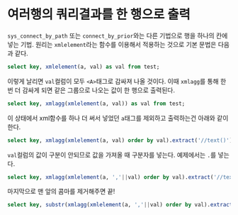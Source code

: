 # 여러행의 쿼리결과를 한 행으로 출력

`sys_connect_by_path` 또는 `connect_by_prior`와는 다른 기법으로 행을 하나의 칸에 넣는 기법.
원리는 `xmlelement`라는 함수를 이용해서 적용하는 것으로 기본 문법은 다음과 같다.

```sql
select key, xmlelement(a, val) as val from test;
```

이렇게 날리면 `val`컬럼이 모두 `<A>`태그로 감싸져 나올 것이다. 이때 `xmlagg`를 통해 한번 더 감싸게 되면 같은 그룹으로 나오는 값이 한 행으로 출력된다.

```sql
select key, xmlagg(xmlelement(a, val)) as val from test;
```

이 상태에서 xml함수를 하나 더 써서 넣었던 `a`태그를 제외하고 출력하는건 아래와 같이 한다.

```sql
select key, xmlagg(xmlelement(a, val) order by val).extract('//text()') as val from test;
```

`val`컬럼의 값이 구분이 안되므로 값을 가져올 때 구분자를 넣는다. 예제에서는 `.`를 넣는다.

```sql
select key, xmlagg(xmlelement(a, ','||val) order by val).extract('//text()') as val from test;
```

마지막으로 맨 앞의 콤마를 제거해주면 끝!

```sql
select key, substr(xmlagg(xmlelement(a, ','||val) order by val).extract('//text()'), 2) as val from test;
```



[ 참조링크 ]: http://soark.blogspot.kr/2009/08/oracle-%EC%97%AC%EB%9F%AC%ED%96%89%EC%9D%84-%ED%95%98%EB%82%98%EB%A1%9C-%ED%95%A9%EC%B9%98%EB%8A%94-%EB%B0%A9%EB%B2%95.html





